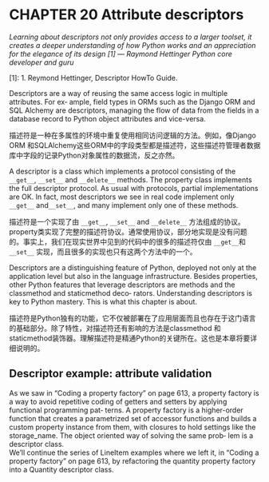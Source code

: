 # CHAPTER 20 Attribute descriptors
*Learning about descriptors not only provides access to a larger toolset, it creates a deeper understanding of how Python works and an appreciation for the elegance of its design [1]
— Raymond Hettinger
Python core developer and guru*  

[1]: 1. Reymond Hettinger, Descriptor HowTo Guide.  

Descriptors are a way of reusing the same access logic in multiple attributes. For ex‐ ample, field types in ORMs such as the Django ORM and SQL Alchemy are descriptors, managing the flow of data from the fields in a database record to Python object attributes and vice-versa.  

描述符是一种在多属性的环境中重复使用相同访问逻辑的方法。例如，像Django ORM 和SQLAlchemy这些ORM中的字段类型都是描述符，这些描述符管理者数据库中字段的记录Python对象属性的数据流，反之亦然。  

A descriptor is a class which implements a protocol consisting of the `__get__`, `__set__` and `__delete__` methods. The property class implements the full descriptor protocol. As usual with protocols, partial implementations are OK. In fact, most descriptors we see in real code implement only `__get__` and`__set__`, and many implement only one of these methods.  

描述符是一个实现了由 `__get__`, `__set__` and `__delete__` 方法组成的协议。property类实现了完整的描述符协议。通常使用协议，部分地实现是没有问题的。事实上，我们在现实世界中见到的代码中的很多的描述符仅由 `__get__`和 `__set__` 实现，而且很多的实现也只有这两个方法中的一个。  

Descriptors are a distinguishing feature of Python, deployed not only at the application level but also in the language infrastructure. Besides properties, other Python features that leverage descriptors are methods and the classmethod and staticmethod deco‐ rators. Understanding descriptors is key to Python mastery. This is what this chapter is about.  

描述符是Python独有的功能，它不仅被部署在了应用层面而且也存在于这门语言的基础部分。除了特性，对描述符还有影响的方法是classmethod 和 staticmethod装饰器。理解描述符是精通Python的关键所在。这也是本章将要详细说明的。  

## Descriptor example: attribute validation
As we saw in “Coding a property factory” on page 613, a property factory is a way to avoid repetitive coding of getters and setters by applying functional programming pat‐ terns. A property factory is a higher-order function that creates a parametrized set of accessor functions and builds a custom property instance from them, with closures to hold settings like the storage_name. The object oriented way of solving the same prob‐ lem is a descriptor class.  
We’ll continue the series of LineItem examples where we left it, in “Coding a property factory” on page 613, by refactoring the quantity property factory into a Quantity descriptor class.  


